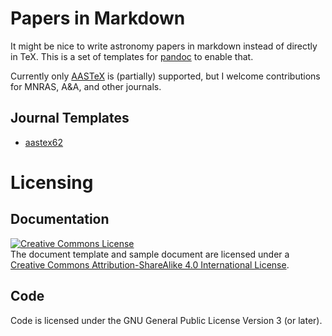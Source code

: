 # Papers in Markdown

It might be nice to write astronomy papers in markdown instead of directly in TeX.
This is a set of templates for [pandoc](https://pandoc.org/) to enable that.

Currently only [AASTeX](https://journals.aas.org/authors/aastex/) is (partially) supported, but I welcome contributions for MNRAS, A&A, and other journals.

## Journal Templates

* [aastex62](aastex62/)

# Licensing

## Documentation

<a rel="license" href="http://creativecommons.org/licenses/by-sa/4.0/"><img alt="Creative Commons License" style="border-width:0" src="https://i.creativecommons.org/l/by-sa/4.0/88x31.png" /></a><br />The document template and sample document are licensed under a <a rel="license" href="http://creativecommons.org/licenses/by-sa/4.0/">Creative Commons Attribution-ShareAlike 4.0 International License</a>.

## Code

Code is licensed under the GNU General Public License Version 3 (or later).
